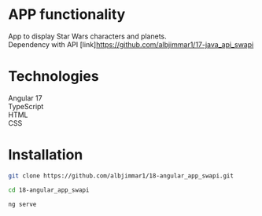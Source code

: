 # APP functionality

App to display Star Wars characters and planets.<br>
Dependency with API [link]https://github.com/albjimmar1/17-java_api_swapi<br>

# Technologies

Angular 17<br>
TypeScript<br>
HTML<br>
CSS<br>

# Installation

```sh
git clone https://github.com/albjimmar1/18-angular_app_swapi.git
```
```sh
cd 18-angular_app_swapi
```
```sh
ng serve
```